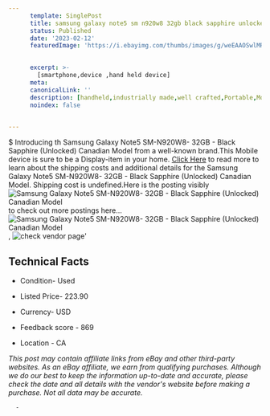 ```yaml
---
      template: SinglePost
      title: samsung galaxy note5 sm n920w8 32gb black sapphire unlocked canadian model
      status: Published
      date: '2023-02-12'
      featuredImage: 'https://i.ebayimg.com/thumbs/images/g/weEAAOSwlMRa1956/s-l225.jpg'
       

      excerpt: >-
        [smartphone,device ,hand held device]
      meta:
      canonicalLink: ''
      description: [handheld,industrially made,well crafted,Portable,Mobile,Compact,Convenient,Lightweight,Maneuverable,Man-portable,Miniature,Carriable,Hand-held,Light,Holdable,Transportable,Mobile device,Pocket-sized,On-the-go,Wireless,Cordless,Compact size,Convenient size, smartphone,device ,hand held device]
      noindex: false
      

---
```

$
      Introducing th Samsung Galaxy Note5 SM-N920W8- 32GB - Black Sapphire (Unlocked) Canadian Model from a well-known brand.This Mobile device  is sure to be a Display-item in your home. [Click Here](https://www.ebay.com/itm/292529119521?hash=item441c182121%3Ag%3AweEAAOSwlMRa1956&mkevt=1&mkcid=1&mkrid=711-53200-19255-0&campid=%253CePNCampaignId%253E&customid=%253CreferenceId%253E&toolid=10049) to read more to learn about the shipping costs and additional details for the Samsung Galaxy Note5 SM-N920W8- 32GB - Black Sapphire (Unlocked) Canadian Model. Shipping cost is undefined.Here is the posting visibly ![Samsung Galaxy Note5 SM-N920W8- 32GB - Black Sapphire (Unlocked) Canadian Model](https://i.ebayimg.com/thumbs/images/g/weEAAOSwlMRa1956/s-l225.jpg) to check out more postings here... ![Samsung Galaxy Note5 SM-N920W8- 32GB - Black Sapphire (Unlocked) Canadian Model](https://i.ebayimg.com/images/g/weEAAOSwlMRa1956/s-l960.jpg), ![check vendor page]()'

      

 ## Technical Facts 



     
      

 - Condition- Used 


      

 - Listed Price- 223.90 


      

 - Currency- USD 


      

 - Feedback score - 869 


      

 - Location - CA 


      
      

 *_This post may contain affiliate links from eBay and other third-party websites. As an eBay affiliate, we earn from qualifying purchases. Although we do our best to keep the information up-to-date and accurate, please check the date and all details with the vendor's website before making a purchase. Not all data may be accurate._*




      -
